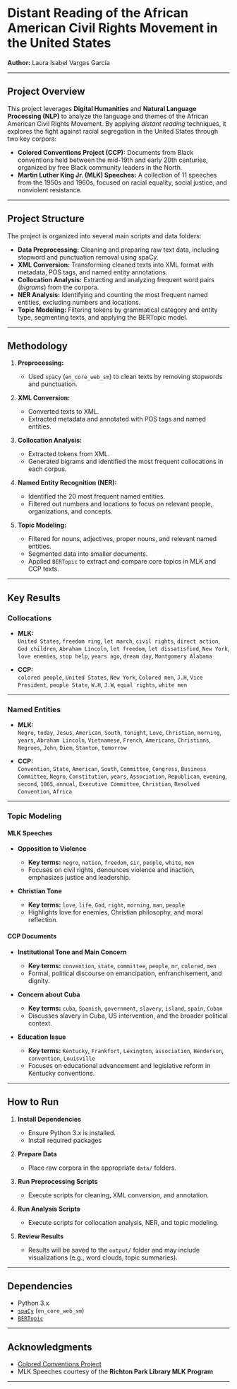 # Distant Reading of the African American Civil Rights Movement in the United States

**Author:** Laura Isabel Vargas García

---

## Project Overview

This project leverages **Digital Humanities** and **Natural Language Processing (NLP)** to analyze the language and themes of the African American Civil Rights Movement. By applying *distant reading* techniques, it explores the fight against racial segregation in the United States through two key corpora:

- **Colored Conventions Project (CCP):** Documents from Black conventions held between the mid-19th and early 20th centuries, organized by free Black community leaders in the North.
- **Martin Luther King Jr. (MLK) Speeches:** A collection of 11 speeches from the 1950s and 1960s, focused on racial equality, social justice, and nonviolent resistance.

---

## Project Structure

The project is organized into several main scripts and data folders:

- **Data Preprocessing:** Cleaning and preparing raw text data, including stopword and punctuation removal using spaCy.
- **XML Conversion:** Transforming cleaned texts into XML format with metadata, POS tags, and named entity annotations.
- **Collocation Analysis:** Extracting and analyzing frequent word pairs (*bigrams*) from the corpora.
- **NER Analysis:** Identifying and counting the most frequent named entities, excluding numbers and locations.
- **Topic Modeling:** Filtering tokens by grammatical category and entity type, segmenting texts, and applying the BERTopic model.

---

## Methodology

1. **Preprocessing:**
   - Used `spaCy` (`en_core_web_sm`) to clean texts by removing stopwords and punctuation.

2. **XML Conversion:**
   - Converted texts to XML.
   - Extracted metadata and annotated with POS tags and named entities.

3. **Collocation Analysis:**
   - Extracted tokens from XML.
   - Generated bigrams and identified the most frequent collocations in each corpus.

4. **Named Entity Recognition (NER):**
   - Identified the 20 most frequent named entities.
   - Filtered out numbers and locations to focus on relevant people, organizations, and concepts.

5. **Topic Modeling:**
   - Filtered for nouns, adjectives, proper nouns, and relevant named entities.
   - Segmented data into smaller documents.
   - Applied `BERTopic` to extract and compare core topics in MLK and CCP texts.

---

## Key Results

### **Collocations**

- **MLK:**  
  `United States`, `freedom ring`, `let march`, `civil rights`, `direct action`, `God children`, `Abraham Lincoln`, `let freedom`, `let dissatisfied`, `New York`, `love enemies`, `stop help`, `years ago`, `dream day`, `Montgomery Alabama`

- **CCP:**  
  `colored people`, `United States`, `New York`, `Colored men`, `J.H`, `Vice President`, `people State`, `W.H`, `J.W`, `equal rights`, `white men`

---

### **Named Entities**

- **MLK:**  
  `Negro`, `today`, `Jesus`, `American`, `South`, `tonight`, `Love`, `Christian`, `morning`, `years`, `Abraham Lincoln`, `Vietnamese`, `French`, `Americans`, `Christians`, `Negroes`, `John`, `Diem`, `Stanton`, `tomorrow`

- **CCP:**  
  `Convention`, `State`, `American`, `South`, `Committee`, `Congress`, `Business Committee`, `Negro`, `Constitution`, `years`, `Association`, `Republican`, `evening`, `second`, `1865`, `annual`, `Executive Committee`, `Christian`, `Resolved Convention`, `Africa`

---

### **Topic Modeling**

#### **MLK Speeches**

- **Opposition to Violence**
  - **Key terms:** `negro`, `nation`, `freedom`, `sir`, `people`, `white`, `men`
  - Focuses on civil rights, denounces violence and inaction, emphasizes justice and leadership.

- **Christian Tone**
  - **Key terms:** `love`, `life`, `God`, `right`, `morning`, `man`, `people`
  - Highlights love for enemies, Christian philosophy, and moral reflection.

#### **CCP Documents**

- **Institutional Tone and Main Concern**
  - **Key terms:** `convention`, `state`, `committee`, `people`, `mr`, `colored`, `men`
  - Formal, political discourse on emancipation, enfranchisement, and dignity.

- **Concern about Cuba**
  - **Key terms:** `cuba`, `Spanish`, `government`, `slavery`, `island`, `spain`, `Cuban`
  - Discusses slavery in Cuba, US intervention, and the broader political context.

- **Education Issue**
  - **Key terms:** `Kentucky`, `Frankfort`, `Lexington`, `association`, `Henderson`, `convention`, `Louisville`
  - Focuses on educational advancement and legislative reform in Kentucky conventions.

---

##  How to Run

1. **Install Dependencies**
   - Ensure Python 3.x is installed.
   - Install required packages

2. **Prepare Data**
   - Place raw corpora in the appropriate `data/` folders.

3. **Run Preprocessing Scripts**
   - Execute scripts for cleaning, XML conversion, and annotation.

4. **Run Analysis Scripts**
   - Execute scripts for collocation analysis, NER, and topic modeling.

5. **Review Results**
   - Results will be saved to the `output/` folder and may include visualizations (e.g., word clouds, topic summaries).

---

## Dependencies

- Python 3.x  
- [`spaCy`](https://spacy.io/) (`en_core_web_sm`)  
- [`BERTopic`](https://maartengr.github.io/BERTopic/)  

---

## Acknowledgments

- [Colored Conventions Project](https://www.coloredconventions.org/)  
- MLK Speeches courtesy of the **Richton Park Library MLK Program**

---
